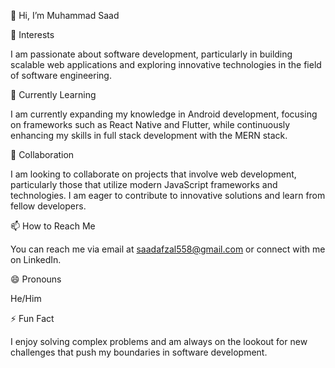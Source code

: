 👋 Hi, I’m Muhammad Saad

👀 Interests

I am passionate about software development, particularly in building scalable web applications and exploring innovative technologies in the field of software engineering.

🌱 Currently Learning

I am currently expanding my knowledge in Android development, focusing on frameworks such as React Native and Flutter, while continuously enhancing my skills in full stack development with the MERN stack.

💞️ Collaboration

I am looking to collaborate on projects that involve web development, particularly those that utilize modern JavaScript frameworks and technologies. I am eager to contribute to innovative solutions and learn from fellow developers.

📫 How to Reach Me

You can reach me via email at saadafzal558@gmail.com or connect with me on LinkedIn.

😄 Pronouns

He/Him

⚡ Fun Fact

I enjoy solving complex problems and am always on the lookout for new challenges that push my boundaries in software development.
